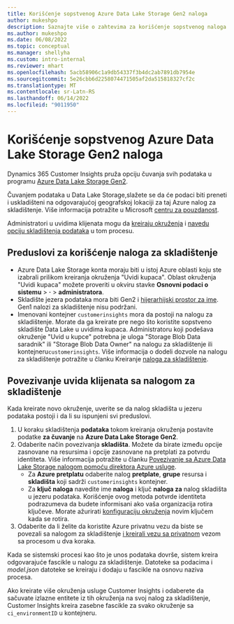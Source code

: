 ```yaml
---
title: Korišćenje sopstvenog Azure Data Lake Storage Gen2 naloga
author: mukeshpo
description: Saznajte više o zahtevima za korišćenje sopstvenog naloga Azure Data Lake Storage za skladištenje podataka "Uvidi kupaca".
ms.author: mukeshpo
ms.date: 06/08/2022
ms.topic: conceptual
ms.manager: shellyha
ms.custom: intro-internal
ms.reviewer: mhart
ms.openlocfilehash: 5acb58906c1a9db54337f3b4dc2ab7891db7954e
ms.sourcegitcommit: 5e26cbb6d2258074471505af2da515818327cf2c
ms.translationtype: MT
ms.contentlocale: sr-Latn-RS
ms.lasthandoff: 06/14/2022
ms.locfileid: "9011950"
---
```

# <a name="use-your-own-azure-data-lake-storage-gen2-account"></a>Korišćenje sopstvenog Azure Data Lake Storage Gen2 naloga

Dynamics 365 Customer Insights pruža opciju čuvanja svih podataka u programu [Azure Data Lake Storage Gen2](/azure/storage/blobs/data-lake-storage-introduction).

Čuvanjem podataka u Data Lake Storage,slažete se da će podaci biti preneti i uskladišteni na odgovarajućoj geografskoj lokaciji za taj Azure nalog za skladištenje. Više informacija potražite u Microsoft [centru za pouzdanost](https://www.microsoft.com/trust-center).

Administratori u uvidima klijenata mogu da [kreiraju okruženja](create-environment.md) i [navedu opciju skladištenja podataka](create-environment.md#step-2-configure-data-storage) u tom procesu.

## <a name="prerequisites-to-use-your-storage-account"></a>Preduslovi za korišćenje naloga za skladištenje

- Azure Data Lake Storage konta moraju biti u istoj Azure oblasti koju ste izabrali prilikom kreiranja okruženja "Uvidi kupaca". Oblast okruženja "Uvidi kupaca" možete proveriti u okviru stavke **Osnovni podaci o sistemu** > **·** > **administratora**.
- Skladište jezera podataka mora biti Gen2 i [hijerarhijski prostor za ime](/azure/storage/blobs/create-data-lake-storage-account). Gen1 nalozi za skladištenje nisu podržani.
- Imenovani kontejner `customerinsights` mora da postoji na nalogu za skladištenje. Morate da ga kreirate pre nego što koristite sopstveno skladište Data Lake u uvidima kupaca. Administratoru koji podešava okruženje "Uvid u kupce" potrebna je uloga "Storage Blob Data saradnik" ili "Storage Blob Data Owner" na nalogu za skladištenje ili kontejneru`customerinsights`. Više informacija o dodeli dozvole na nalogu za skladištenje potražite u članku Kreiranje [naloga za skladištenje](/azure/storage/common/storage-account-create?toc=%2Fazure%2Fstorage%2Fblobs%2Ftoc.json&tabs=azure-portal).

## <a name="connect-customer-insights-with-your-storage-account"></a>Povezivanje uvida klijenata sa nalogom za skladištenje

Kada kreirate novo okruženje, uverite se da nalog skladišta u jezeru podataka postoji i da li su ispunjeni svi preduslovi.

1. U koraku skladištenja **podataka** tokom kreiranja okruženja postavite podatke **za čuvanje** na **Azure Data Lake Storage Gen2**.
1. Odaberite način povezivanja **skladišta**. Možete da birate između opcije zasnovane na resursima i opcije zasnovane na pretplati za potvrdu identiteta. Više informacija potražite u članku [Povezivanje sa Azure Data Lake Storage nalogom pomoću direktora Azure usluge](connect-service-principal.md).
   - Za **Azure pretplatu** odaberite nalog **pretplate**, **grupe** resursa i **skladišta** koji sadrži `customerinsights` kontejner.
   - Za **ključ naloga** navedite ime **naloga** i ključ **naloga za** nalog skladišta u jezeru podataka. Korišćenje ovog metoda potvrde identiteta podrazumeva da budete informisani ako vaša organizacija rotira ključeve. Morate ažurirati [konfiguraciju okruženja](manage-environments.md#edit-an-existing-environment) novim ključem kada se rotira.
1. Odaberite da li želite da koristite Azure privatnu vezu da biste se povezali sa nalogom za skladištenje [i kreirali vezu sa privatnom](security-overview.md#private-links-tab) vezom sa procesom u dva koraka.

Kada se sistemski procesi kao što je unos podataka dovrše, sistem kreira odgovarajuće fascikle u nalogu za skladištenje. Datoteke sa podacima i *model.json* datoteke se kreiraju i dodaju u fascikle na osnovu naziva procesa.

Ako kreirate više okruženja usluge Customer Insights i odaberete da sačuvate izlazne entitete iz tih okruženja na svoj nalog za skladištenje, Customer Insights kreira zasebne fascikle za svako okruženje sa `ci_environmentID` u kontejneru.
